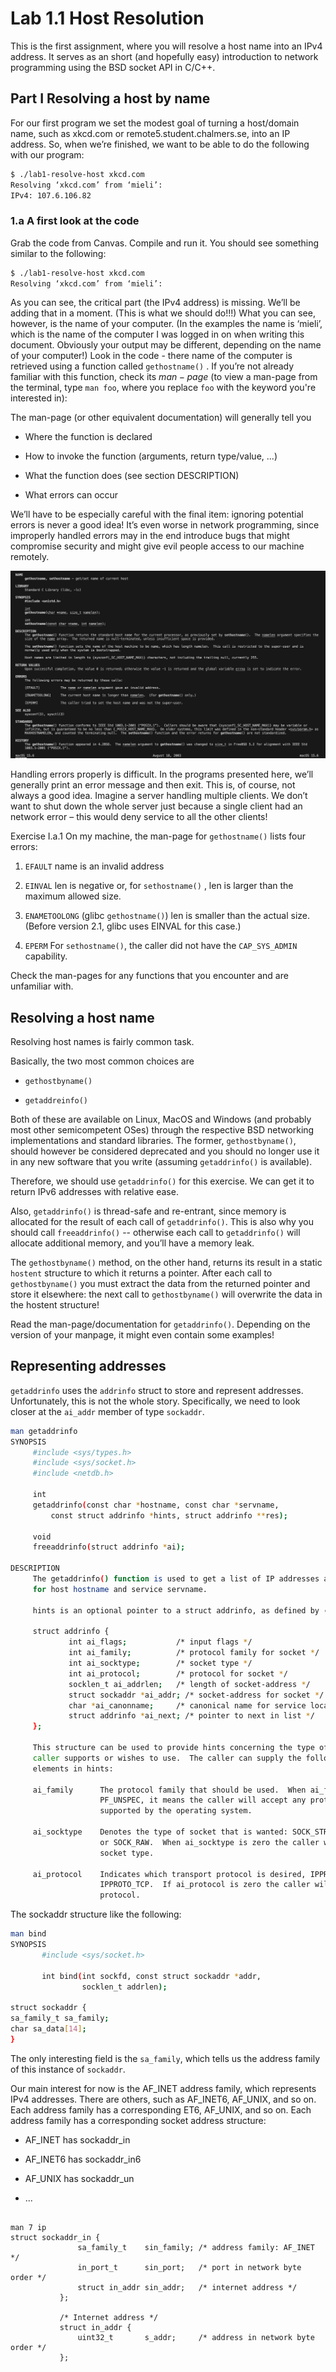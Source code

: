 # Lab 1.1 Host Resolution

This is the first assignment, where you will resolve a host name into an IPv4 address. It serves as an short (and hopefully easy) introduction to network programming using the BSD socket API in C/C++.

## Part I Resolving a host by name

For our first program we set the modest goal of turning a host/domain name, such as xkcd.com or remote5.student.chalmers.se, into an IP address. So, when we’re finished, we want to be able to do the following with our program:

```bash
$ ./lab1-resolve-host xkcd.com
Resolving ‘xkcd.com’ from ‘mieli’:
IPv4: 107.6.106.82
```

### 1.a A first look at the code

Grab the code from Canvas. Compile and run it. You should see something similar to the following:

```bash
$ ./lab1-resolve-host xkcd.com
Resolving ‘xkcd.com’ from ‘mieli’:
```

As you can see, the critical part (the IPv4 address) is missing. We’ll be adding that in a moment. (This is what we should do!!!) What you can see, however, is the name of your computer. (In the examples the name is ‘mieli’, which is the name of the computer I was logged in on when writing this document. Obviously your output may be different, depending on the name of your computer!) Look in the code - there name of the computer is retrieved using a function called `gethostname()` . If you’re not already familiar with this function, check its $man-page$ (to view a man-page from the terminal, type `man foo`, where you replace `foo` with the keyword you're interested in):

The man-page (or other equivalent documentation) will generally tell you

- Where the function is declared

- How to invoke the function (arguments, return type/value, ...)

- What the function does (see section DESCRIPTION)

- What errors can occur

We’ll have to be especially careful with the final item: ignoring potential errors is never a good idea! It’s even worse in network programming, since improperly handled errors may in the end introduce bugs that might compromise security and might give evil people access to our machine remotely.

![man gethostname()](./man_gethostname.png)

Handling errors properly is difficult. In the programs presented here, we’ll generally print an error message and then exit. This is, of course, not always a good idea. Imagine a server handling multiple clients. We don’t want to shut down the whole server just because a single client had an network error – this would deny service to all the other clients!


Exercise I.a.1 On my machine, the man-page for `gethostname()` lists four errors:

1. `EFAULT` name is an invalid address

2. `EINVAL` len is negative or, for `sethostname()` , len is larger than the maximum allowed size.

3. `ENAMETOOLONG` (glibc `gethostname()`) len is smaller than the actual size. (Before version 2.1, glibc uses EINVAL for this case.)

4. `EPERM` For `sethostname()`, the caller did not have the `CAP_SYS_ADMIN` capability.

Check the man-pages for any functions that you encounter and are unfamiliar with.

## Resolving a host name

Resolving host names is fairly common task.

Basically, the two most common choices are

- `gethostbyname()`

- `getaddreinfo()`

Both of these are available on Linux, MacOS and Windows (and probably most other semicompetent OSes) through the respective BSD networking implementations and standard libraries. The former, `gethostbyname()`, should however be considered deprecated and you should no longer use it in any new software that you write (assuming `getaddrinfo()` is available).

Therefore, we should use `getaddrinfo()` for this exercise. We can get it to return IPv6 addresses with relative ease.

Also, `getaddrinfo()` is thread-safe and re-entrant, since memory is allocated for the result of each call of `getaddrinfo()`. This is also why you should call `freeaddrinfo()` -- otherwise each call to `getaddrinfo()` will allocate additional memory, and you’ll have a memory leak.

The `gethostbyname()` method, on the other hand, returns its result in a static `hostent` structure to which it returns a pointer. After each call to `gethostbyname()` you must extract the data from the returned pointer and store it elsewhere: the next call to `gethostbyname()` will overwrite the data in the hostent structure!

Read the man-page/documentation for `getaddrinfo()`. Depending on the version of your manpage, it might even contain some examples!

## Representing addresses

`getaddrinfo` uses the `addrinfo` struct to store and represent addresses. Unfortunately, this is not the whole story. Specifically, we need to look closer at the `ai_addr` member of type `sockaddr`.

```bash
man getaddrinfo
SYNOPSIS
     #include <sys/types.h>
     #include <sys/socket.h>
     #include <netdb.h>

     int
     getaddrinfo(const char *hostname, const char *servname,
         const struct addrinfo *hints, struct addrinfo **res);

     void
     freeaddrinfo(struct addrinfo *ai);

DESCRIPTION
     The getaddrinfo() function is used to get a list of IP addresses and port numbers
     for host hostname and service servname.  

     hints is an optional pointer to a struct addrinfo, as defined by ⟨netdb.h⟩:

     struct addrinfo {
             int ai_flags;           /* input flags */
             int ai_family;          /* protocol family for socket */
             int ai_socktype;        /* socket type */
             int ai_protocol;        /* protocol for socket */
             socklen_t ai_addrlen;   /* length of socket-address */
             struct sockaddr *ai_addr; /* socket-address for socket */
             char *ai_canonname;     /* canonical name for service location */
             struct addrinfo *ai_next; /* pointer to next in list */
     };

     This structure can be used to provide hints concerning the type of socket that the
     caller supports or wishes to use.  The caller can supply the following structure
     elements in hints:

     ai_family      The protocol family that should be used.  When ai_family is set to
                    PF_UNSPEC, it means the caller will accept any protocol family
                    supported by the operating system.

     ai_socktype    Denotes the type of socket that is wanted: SOCK_STREAM, SOCK_DGRAM,
                    or SOCK_RAW.  When ai_socktype is zero the caller will accept any
                    socket type.

     ai_protocol    Indicates which transport protocol is desired, IPPROTO_UDP or
                    IPPROTO_TCP.  If ai_protocol is zero the caller will accept any
                    protocol.
```

The sockaddr structure like the following:

```bash
man bind
SYNOPSIS
       #include <sys/socket.h>

       int bind(int sockfd, const struct sockaddr *addr,
                socklen_t addrlen);

struct sockaddr {
sa_family_t sa_family;
char sa_data[14];
}
```

The only interesting field is the `sa_family`, which tells us the address family of this instance of `sockaddr`.

Our main interest for now is the  AF_INET address family, which represents IPv4 addresses. There are others, such as AF_INET6, AF_UNIX, and so on. Each address family has a corresponding ET6, AF_UNIX, and so on. Each address family has a corresponding socket address structure:

- AF_INET has sockaddr_in

- AF_INET6 has sockaddr_in6

- AF_UNIX has sockaddr_un

- ...

```

man 7 ip
struct sockaddr_in {
               sa_family_t    sin_family; /* address family: AF_INET */
               in_port_t      sin_port;   /* port in network byte order */
               struct in_addr sin_addr;   /* internet address */
           };

           /* Internet address */
           struct in_addr {
               uint32_t       s_addr;     /* address in network byte order */
           };
```
















